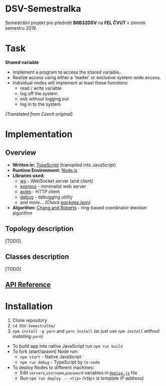# DSV-Semestralka
Semestrální projekt pro předmět **B6B32DSV** na **FEL ČVUT** v zimním semestru 2019.

# Task
**Shared variable**
- Implement a program to access the shared variable..
- Realize access using either a 'leader' or exclusive system-wide access.
- Individual nodes will implement at least these functions:
  - read / write variable
  - log off the system
  - exit without logging out
  - log in to the system

*(Translated from Czech original)*

# Implementation
## Overview
- **Written in:** [TypeScript](https://www.typescriptlang.org/) (transpiled into JavaScript)
- **Runtime Environment:** [Node.js](https://nodejs.org/en/)
-  **Libraries used:**
   - [ws](https://www.npmjs.com/package/ws) - WebSocket server (and client)
   - [express](https://www.npmjs.com/package/express) - minimalist web server
   - [axios](https://www.npmjs.com/package/axios) - HTTP client
   - [debug](https://www.npmjs.com/package/debug) - debugging utility
   - and more... *(Check [package.json](https://github.com/Baterka/DSV-Semestralka/blob/master/package.json))*
  - **Algorithm:** [Chang and Roberts](https://en.wikipedia.org/wiki/Chang_and_Roberts_algorithm) - ring-based coordinator election algorithm
## Topology description
[TODO]
## Classes description
[TODO]
## [API Reference](https://github.com/Baterka/DSV-Semestralka/wiki/API-Reference.ts)

# Installation
1) Clone repository
2) `cd DSV-Semestralka/`
3) `npm install -g yarn` and `yarn install` *(or just use `npm install` without installing `yarn`)*
- To build app into native JavaScript run `npm run build`
- To fork (start/spawn) Node run:
	-  `npm start` - Native JavaScript
	- `npm run debug` - TypeScript by `ts-node`
- To deploy Nodes to different machines:
	- Edit `servers`,`username`,`password` variables in [`deploy.js`](https://github.com/Baterka/DSV-Semestralka/blob/master/deploy.js) file
	- Run `npm run deploy -- <tip>` *(\<tip> is template IP address)*
